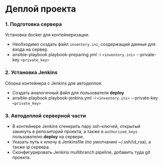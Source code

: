 # Деплой проекта

### 1. Подготовка сервера

Установка docker для контейнеризации.

 - Необходимо создать файл `inventory.ini`, создержащий данные для входа на сервер.
 - ansible-playbook playbook-preparing.yml -i `<inventory.ini>`  --private-key `<private_key>`

### 2. Установка Jenkins

Сборка контейнера с Jenkins для автодеплоя.

 - Создать аналогичный файл для пользователя **deploy**
 - ansible-playbook playbook-jenkins.yml -i `<inventory.ini>`  --private-key `<private_key>`

### 3. Автодеплой серверной части

 - В контейнере Jenkins сгенерить пару ssh-ключей, открытый закинуть в репозиторий проекта, а также в `authorized_keys` пользователю **deploy** на сервере.
 - Указать путь к ключу в Jenkinsfile (по умолчанию ~/.ssh/id_rsa), а также ip сервера.
 - Сконфигурировать Jenkins multibranch pipeline, добавить туда git проекта.
